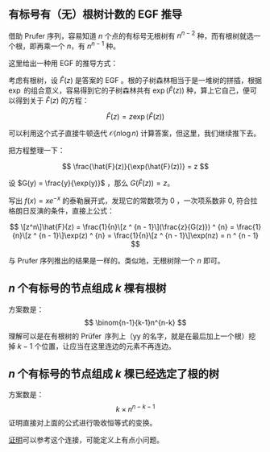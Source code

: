 ## 有标号有（无）根树计数的 EGF 推导

借助 Prufer 序列，容易知道 $n$ 个点的有标号无根树有 $n ^ {n - 2}$ 种，而有根树就选一个根，即再乘一个 $n$，有 $n ^ {n - 1}$ 种。

这里给出一种用 EGF 的推导方式：

考虑有根树，设 $\hat{F}(z)$ 是答案的 EGF 。根的子树森林相当于是一堆树的拼插，根据 $\exp$ 的组合意义，容易得到它的子树森林共有 $\exp(\hat{F}(z))$ 种，算上它自己，便可以得到关于 $\hat{F}(z)$ 的方程：

$$
\hat{F}(z)=z\exp(\hat{F}(z))
$$

可以利用这个式子直接牛顿迭代 $\mathcal{O}(n \log n)$ 计算答案，但这里，我们继续推下去。

把方程整理一下：

$$
\frac{\hat{F}(z)}{\exp(\hat{F}(z))} = z
$$

设 $G(y) = \frac{y}{\exp(y)}$ ，那么 $G(\hat{F}(z)) = z$。

写出 $f(x) = xe ^ {-x}$ 的泰勒展开式，发现它的常数项为 $0$ ，一次项系数非 $0$, 符合拉格朗日反演的条件，直接上公式：

$$
\[z^n\]\hat{F}(z) = \frac{1}{n}\[z ^ {n - 1}\](\frac{z}{G(z)}) ^ {n} = \frac{1}{n}\[z ^ {n - 1}\]\exp(z) ^ {n} = \frac{1}{n}\[z ^ {n - 1}\]\exp(nz) = n ^ {n - 1}
$$

与 Prufer 序列推出的结果是一样的。类似地，无根树除一个 $n$ 即可。

## $n$ 个有标号的节点组成 $k$ 棵有根树
方案数是：
$$
\binom{n-1}{k-1}n^{n-k}
$$
理解可以是在有根树的 $\operatorname{Prüfer}$ 序列上（yy 的名字，就是在最后加上一个根）挖掉 $k-1$ 个位置，让应当在这里连边的元素不再连边。

## $n$ 个有标号的节点组成 $k$ 棵已经选定了根的树
方案数是：
$$
k\times n^{n-k-1}
$$
证明直接对上面的公式进行吸收恒等式的变换。

[证明](https://blog.csdn.net/S1766434333/article/details/103708446)可以参考这个连接，可能定义上有点小问题。

